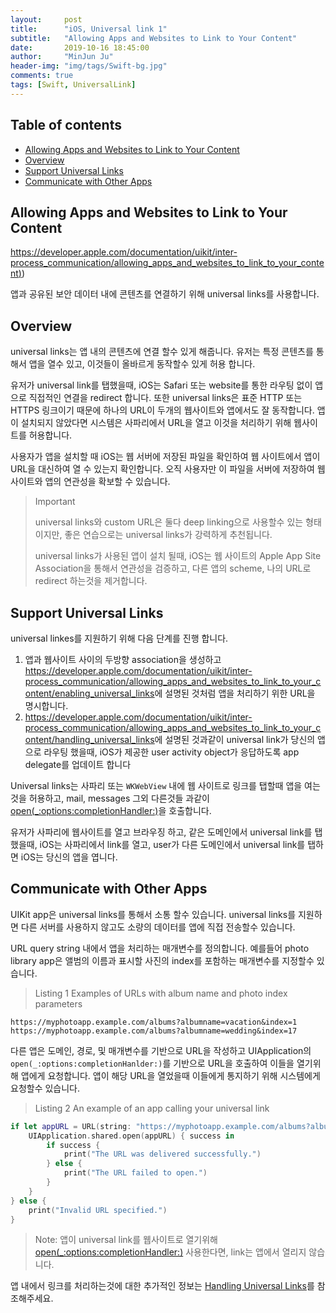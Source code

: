 ```yaml
---
layout:     post
title:      "iOS, Universal link 1"
subtitle:   "Allowing Apps and Websites to Link to Your Content"
date:       2019-10-16 18:45:00
author:     "MinJun Ju"
header-img: "img/tags/Swift-bg.jpg"
comments: true 
tags: [Swift, UniversalLink]
--- 
```


## Table of contents 

  - [<U>Allowing Apps and Websites to Link to Your Content</U>](#section-id-1)
  - [<U>Overview</U>](#section-id-7)
  - [<U>Support Universal Links</U>](#section-id-21)
  - [<U>Communicate with Other Apps</U>](#section-id-32)
  

<div id='section-id-1'/>

## Allowing Apps and Websites to Link to Your Content

[https://developer.apple.com/documentation/uikit/inter-process_communication/allowing_apps_and_websites_to_link_to_your_content)](https://developer.apple.com/documentation/uikit/inter-process_communication/allowing_apps_and_websites_to_link_to_your_content))

<!--[링크](https://developer.apple.com/documentation/uikit/inter-process_communication/allowing_apps_and_websites_to_link_to_your_content)-->

앱과 공유된 보안 데이터 내에 콘텐츠를 연결하기 위해 universal links를 사용합니다. 

<div id='section-id-7'/>

## Overview 

universal links는 앱 내의 콘텐츠에 연결 할수 있게 해줍니다. 유저는 특정 콘텐츠를 통해서 앱을 열수 있고, 이것들이 올바르게 동작할수 있게 허용 합니다.

유저가 universal link를 탭했을때, iOS는 Safari 또는 website를 통한 라우팅 없이 앱으로 직접적인 연결을 redirect 합니다. 또한 universal links은 표준 HTTP 또는 HTTPS 링크이기 때문에 하나의 URL이 두개의 웹사이트와 앱에서도 잘 동작합니다. 앱이 설치되지 않았다면 시스템은 사파리에서 URL을 열고 이것을 처리하기 위해 웹사이트를 허용합니다. 

사용자가 앱을 설치할 때 iOS는 웹 서버에 저장된 파일을 확인하여 웹 사이트에서 앱이 URL을 대신하여 열 수 있는지 확인합니다. 오직 사용자만 이 파일을 서버에 저장하여 웹 사이트와 앱의 연관성을 확보할 수 있습니다.

> Important
> 
> universal links와 custom URL은 둘다 deep linking으로 사용할수 있는 형태 이지만, 좋은 연습으로는 universal links가 강력하게 추천됩니다. 
> 
> universal links가 사용된 앱이 설치 될때, iOS는 웹 사이트의 Apple App Site Association을 통해서 연관성을 검증하고, 다른 앱의 scheme, 나의 URL로 redirect 하는것을 제거합니다. 
> 

<div id='section-id-21'/>

## Support Universal Links 

universal linkes를 지원하기 위해 다음 단계를 진행 합니다. 

1. 앱과 웹사이트 사이의 두방향 association을 생성하고 <U>https://developer.apple.com/documentation/uikit/inter-process_communication/allowing_apps_and_websites_to_link_to_your_content/enabling_universal_links</U>에 설명된 것처럼 앱을 처리하기 위한 URL을 명시합니다.
2. <U>https://developer.apple.com/documentation/uikit/inter-process_communication/allowing_apps_and_websites_to_link_to_your_content/handling_universal_links</U>에 설명된 것과같이 universal link가 당신의 앱으로 라우팅 했을때, iOS가 제공한 user activity object가 응답하도록 app delegate를 업데이트 합니다 

Universal links는 사파리 또는 `WKWebView` 내에 웹 사이트로 링크를 탭할때 앱을 여는것을 허용하고, mail, messages 그외 다른것들 과같이 [open(_:options:completionHandler:)](https://developer.apple.com/documentation/uikit/uiapplication/1648685-open)을 호출합니다. 

유저가 사파리에 웹사이트를 열고 브라우징 하고, 같은 도메인에서 universal link를 탭했을때, iOS는 사파리에서 link를 열고, user가 다른 도메인에서 universal link를 탭하면 iOS는 당신의 앱을 엽니다.

<div id='section-id-32'/>

## Communicate with Other Apps 

UIKit app은 universal links를 통해서 소통 할수 있습니다. universal links를 지원하면 다른 서버를 사용하지 않고도 소량의 데이터를 앱에 직접 전송할수 있습니다. 

URL query string 내에서 앱을 처리하는 매개변수를 정의합니다. 예를들어 photo library app은 앨범의 이름과 표시할 사진의 index를 포함하는 매개변수를 지정할수 있습니다. 

> Listing 1 Examples of URLs with album name and photo index parameters

```
https://myphotoapp.example.com/albums?albumname=vacation&index=1
https://myphotoapp.example.com/albums?albumname=wedding&index=17
```

다른 앱은 도메인, 경로, 및 매개변수를 기반으로 URL을 작성하고 UIApplication의 `open(_:options:completionHanlder:)`를 기반으로 URL을 호출하여 이들을 열기위해 앱에게 요청합니다. 앱이 해당 URL을 열었을때 이들에게 통지하기 위해 시스템에게 요청할수 있습니다. 

> Listing 2 An example of an app calling your universal link

```swift
if let appURL = URL(string: "https://myphotoapp.example.com/albums?albumname=vacation&index=1") {
    UIApplication.shared.open(appURL) { success in
        if success {
            print("The URL was delivered successfully.")
        } else {
            print("The URL failed to open.")
        }
    }
} else {
    print("Invalid URL specified.")
}
```

> Note: 앱이 universal link를 웹사이트로 열기위해  [open(_:options:completionHandler:)](https://developer.apple.com/documentation/uikit/uiapplication/1648685-open) 사용한다면, link는 앱에서 열리지 않습니다. 

앱 내에서 링크를 처리하는것에 대한 추가적인 정보는 [Handling Universal Links](https://developer.apple.com/documentation/uikit/inter-process_communication/allowing_apps_and_websites_to_link_to_your_content/handling_universal_links)를 참조해주세요.
